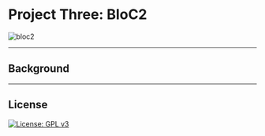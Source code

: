 # Project Three: BloC2
![bloc2](https://user-images.githubusercontent.com/25112189/188766237-26706310-1e7f-42b5-b6df-fb76c6309b57.jpg)

---

## Background

---

## License

[![License: GPL v3](https://img.shields.io/badge/License-GPLv3-blue.svg)](https://www.gnu.org/licenses/gpl-3.0)
